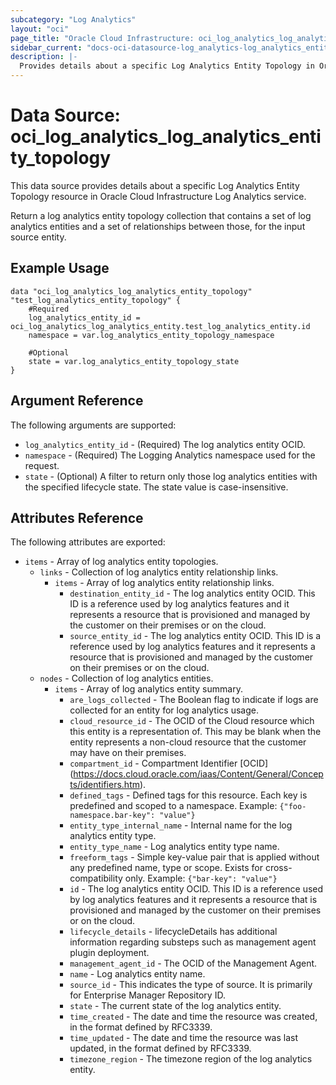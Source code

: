 ```yaml
---
subcategory: "Log Analytics"
layout: "oci"
page_title: "Oracle Cloud Infrastructure: oci_log_analytics_log_analytics_entity_topology"
sidebar_current: "docs-oci-datasource-log_analytics-log_analytics_entity_topology"
description: |-
  Provides details about a specific Log Analytics Entity Topology in Oracle Cloud Infrastructure Log Analytics service
---
```


# Data Source: oci_log_analytics_log_analytics_entity_topology
This data source provides details about a specific Log Analytics Entity Topology resource in Oracle Cloud Infrastructure Log Analytics service.

Return a log analytics entity topology collection that contains a set of log analytics entities and a set of relationships between those, for the input source entity.

## Example Usage

```hcl
data "oci_log_analytics_log_analytics_entity_topology" "test_log_analytics_entity_topology" {
	#Required
	log_analytics_entity_id = oci_log_analytics_log_analytics_entity.test_log_analytics_entity.id
	namespace = var.log_analytics_entity_topology_namespace

	#Optional
	state = var.log_analytics_entity_topology_state
}
```

## Argument Reference

The following arguments are supported:

* `log_analytics_entity_id` - (Required) The log analytics entity OCID. 
* `namespace` - (Required) The Logging Analytics namespace used for the request. 
* `state` - (Optional) A filter to return only those log analytics entities with the specified lifecycle state. The state value is case-insensitive. 


## Attributes Reference

The following attributes are exported:

* `items` - Array of log analytics entity topologies.
	* `links` - Collection of log analytics entity relationship links. 
		* `items` - Array of log analytics entity relationship links.
			* `destination_entity_id` - The log analytics entity OCID. This ID is a reference used by log analytics features and it represents a resource that is provisioned and managed by the customer on their premises or on the cloud. 
			* `source_entity_id` - The log analytics entity OCID. This ID is a reference used by log analytics features and it represents a resource that is provisioned and managed by the customer on their premises or on the cloud. 
	* `nodes` - Collection of log analytics entities. 
		* `items` - Array of log analytics entity summary.
			* `are_logs_collected` - The Boolean flag to indicate if logs are collected for an entity for log analytics usage. 
			* `cloud_resource_id` - The OCID of the Cloud resource which this entity is a representation of. This may be blank when the entity represents a non-cloud resource that the customer may have on their premises. 
			* `compartment_id` - Compartment Identifier [OCID] (https://docs.cloud.oracle.com/iaas/Content/General/Concepts/identifiers.htm).
			* `defined_tags` - Defined tags for this resource. Each key is predefined and scoped to a namespace. Example: `{"foo-namespace.bar-key": "value"}` 
			* `entity_type_internal_name` - Internal name for the log analytics entity type. 
			* `entity_type_name` - Log analytics entity type name. 
			* `freeform_tags` - Simple key-value pair that is applied without any predefined name, type or scope. Exists for cross-compatibility only. Example: `{"bar-key": "value"}` 
			* `id` - The log analytics entity OCID. This ID is a reference used by log analytics features and it represents a resource that is provisioned and managed by the customer on their premises or on the cloud. 
			* `lifecycle_details` - lifecycleDetails has additional information regarding substeps such as management agent plugin deployment. 
			* `management_agent_id` - The OCID of the Management Agent. 
			* `name` - Log analytics entity name. 
			* `source_id` - This indicates the type of source. It is primarily for Enterprise Manager Repository ID. 
			* `state` - The current state of the log analytics entity. 
			* `time_created` - The date and time the resource was created, in the format defined by RFC3339. 
			* `time_updated` - The date and time the resource was last updated, in the format defined by RFC3339. 
			* `timezone_region` - The timezone region of the log analytics entity. 

